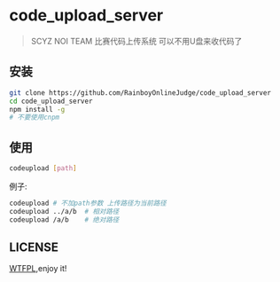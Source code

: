 # code_upload_server

 > SCYZ NOI TEAM 比赛代码上传系统
 > 可以不用U盘来收代码了

## 安装

```bash
git clone https://github.com/RainboyOnlineJudge/code_upload_server
cd code_upload_server
npm install -g
# 不要使用cnpm
```

## 使用

```bash
codeupload [path]
```

例子:

```bash
codeupload # 不加path参数 上传路径为当前路径
codeupload ../a/b  # 相对路径 
codeupload /a/b    # 绝对路径 
```

## LICENSE

[WTFPL](https://github.com/anak10thn/WTFPL),enjoy it!
